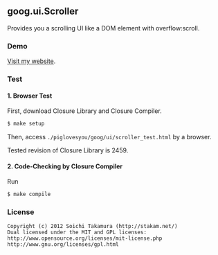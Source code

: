 ## goog.ui.Scroller
Provides you a scrolling UI like a DOM element with overflow:scroll.



### Demo
[Visit my website](http://stakam.net/closure/120618/).



### Test

#### 1. Browser Test
First, download Closure Library and Closure Compiler.
```bash
$ make setup
```
Then, access ```./piglovesyou/goog/ui/scroller_test.html``` by a browser.

Tested revision of Closure Library is 2459.

#### 2. Code-Checking by Closure Compiler
Run 
```bash
$ make compile
```




### License
```
Copyright (c) 2012 Soichi Takamura (http://stakam.net/)
Dual licensed under the MIT and GPL licenses:
http://www.opensource.org/licenses/mit-license.php
http://www.gnu.org/licenses/gpl.html
``` 
